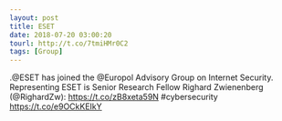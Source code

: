 ```yaml
---
layout: post
title: ESET
date: 2018-07-20 03:00:20
tourl: http://t.co/7tmiHMr0C2
tags: [Group]
---
```

.@ESET has joined the @Europol Advisory Group on Internet Security. Representing ESET is Senior Research Fellow Righard Zwienenberg (@RighardZw): https://t.co/zB8xeta59N #cybersecurity https://t.co/e9OCkKEIkY